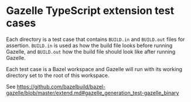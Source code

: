 # Gazelle TypeScript extension test cases

Each directory is a test case that contains `BUILD.in` and `BUILD.out` files for
assertion. `BUILD.in` is used as how the build file looks before running
Gazelle, and `BUILD.out` how the build file should look like after running
Gazelle.

Each test case is a Bazel workspace and Gazelle will run with its working
directory set to the root of this workspace.

See https://github.com/bazelbuild/bazel-gazelle/blob/master/extend.md#gazelle_generation_test-gazelle_binary